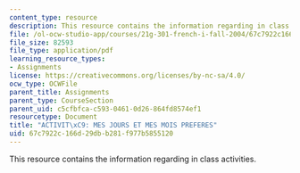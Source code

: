 ```yaml
---
content_type: resource
description: This resource contains the information regarding in class activities.
file: /ol-ocw-studio-app/courses/21g-301-french-i-fall-2004/67c7922c166d29dbb281f977b5855120_MIT21G_301F04_ch_pre_ex2.pdf
file_size: 82593
file_type: application/pdf
learning_resource_types:
- Assignments
license: https://creativecommons.org/licenses/by-nc-sa/4.0/
ocw_type: OCWFile
parent_title: Assignments
parent_type: CourseSection
parent_uid: c5cfbfca-c593-0461-0d26-864fd8574ef1
resourcetype: Document
title: "ACTIVIT\xC9: MES JOURS ET MES MOIS PREFERES"
uid: 67c7922c-166d-29db-b281-f977b5855120
---
```

This resource contains the information regarding in class activities.